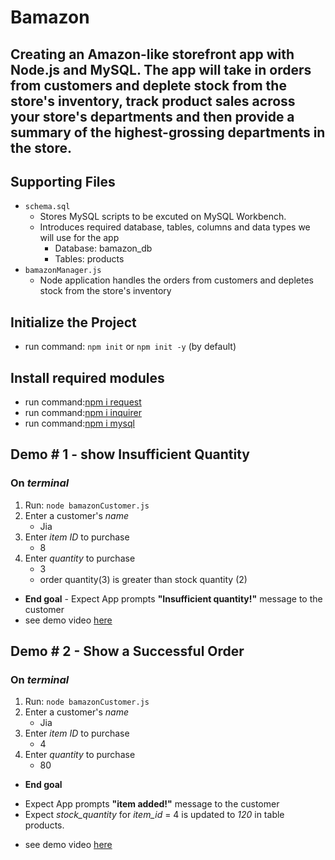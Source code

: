 # Bamazon
## Creating an Amazon-like storefront app with Node.js and MySQL. The app will take in orders from customers and deplete stock from the store's inventory, track product sales across your store's departments and then provide a summary of the highest-grossing departments in the store.

## Supporting Files
* `schema.sql`
    - Stores MySQL scripts to be excuted on MySQL Workbench.
    - Introduces required database, tables, columns and data types we will use for the app
        * Database: bamazon_db
        * Tables: products
* `bamazonManager.js`
    - Node application handles the orders from customers and depletes stock from the store's inventory

## Initialize the Project
* run command: `npm init` or `npm init -y` (by default)

## Install required modules
* run command:[npm i request](https://www.npmjs.com/package/request)
* run command:[npm i inquirer](https://www.npmjs.com/package/inquirer/v/5.0.1)
* run command:[npm i mysql](https://www.npmjs.com/package/mysql)


## Demo # 1 - show Insufficient Quantity
### On *terminal* 
1. Run: `node bamazonCustomer.js`
2. Enter a customer's *name*
    - Jia
3. Enter *item ID* to purchase
    - 8
4. Enter *quantity* to purchase
    - 3
    * order quantity(3) is greater than stock quantity (2)
* **End goal** - Expect App prompts **"Insufficient quantity!"** message to the customer
* see demo video [here](https://drive.google.com/file/d/1_Mp-exGz9eQnOevTZN9cxC8pnh06KsXX/view)


## Demo # 2 - Show a Successful Order
### On *terminal* 
1. Run: `node bamazonCustomer.js`
2. Enter a customer's *name*
    - Jia
3. Enter *item ID* to purchase
    - 4
4. Enter *quantity* to purchase
    - 80
* **End goal** 
- Expect App prompts **"item added!"** message to the customer
- Expect *stock_quantity* for *item_id* = 4 is updated to *120* in table products.

* see demo video [here](https://drive.google.com/file/d/1QlOqM48Q0fJwrqo3EequHiMTz6JC3rQJ/view)
